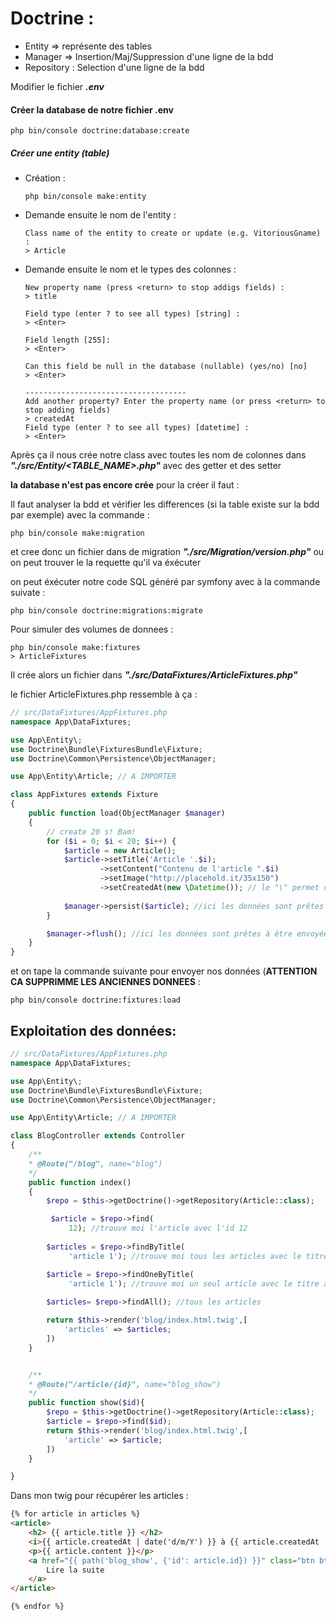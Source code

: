 # Doctrine :

- Entity => représente des tables 
- Manager => Insertion/Maj/Suppression d'une ligne de la bdd
- Repository : Selection d'une ligne de la bdd

Modifier le fichier ***.env***

#### Créer la database de notre fichier .env

```shell
php bin/console doctrine:database:create
```

##### Créer une entity (table)

- Création : 
    ```shell
    php bin/console make:entity
    ```
- Demande ensuite le nom de l'entity  : 
    ```shell
    Class name of the entity to create or update (e.g. VitoriousGname) :
    > Article
    ```

- Demande ensuite le nom et le types des colonnes  : 
    ```shell
    New property name (press <return> to stop addigs fields) :
    > title

    Field type (enter ? to see all types) [string] :
    > <Enter>

    Field length [255]:
    > <Enter>

    Can this field be null in the database (nullable) (yes/no) [no]
    > <Enter>

    ------------------------------------
    Add another property? Enter the property name (or press <return> to stop adding fields)
    > createdAt
    Field type (enter ? to see all types) [datetime] :
    > <Enter>
    ```

Après ça il nous crée notre class avec toutes les nom de colonnes dans ***"./src/Entity/<TABLE_NAME>.php"*** avec des getter et des setter

**la database n'est pas encore crée** pour la créer il faut :

Il faut analyser la bdd et vérifier les differences (si la table existe sur la bdd par exemple) avec la commande :

```shell
php bin/console make:migration

```
et cree donc un fichier dans  de migration ***"./src/Migration/version.php"*** ou on peut trouver le la requette qu'il va éxécuter

on peut éxécuter notre code SQL généré par symfony avec à la commande suivate :

```shell
php bin/console doctrine:migrations:migrate
```


Pour simuler des volumes de donnees :

```shell
php bin/console make:fixtures
> ArticleFixtures
```

Il crée alors un fichier dans ***"./src/DataFixtures/ArticleFixtures.php"***

le fichier ArticleFixtures.php ressemble à ça :

```php
// src/DataFixtures/AppFixtures.php
namespace App\DataFixtures;

use App\Entity\;
use Doctrine\Bundle\FixturesBundle\Fixture;
use Doctrine\Common\Persistence\ObjectManager;

use App\Entity\Article; // A IMPORTER

class AppFixtures extends Fixture
{
    public function load(ObjectManager $manager)
    {
        // create 20 s! Bam!
        for ($i = 0; $i < 20; $i++) {
            $article = new Article();
            $article->setTitle('Article '.$i);
                    ->setContent("Contenu de l'article ".$i)
                    ->setImage("http://placehold.it/35x150")
                    ->setCreatedAt(new \Datetime()); // le "\" permet de dire que la classe Datetime appartient au namespace global de php
            
            $manager->persist($article); //ici les données sont prêtes à être exportées
        }

        $manager->flush(); //ici les données sont prêtes à être envoyées à la bdd
    }
}
```

et on tape la commande suivante pour envoyer nos données (**ATTENTION CA SUPPRIMME LES ANCIENNES DONNEES** :

```shell
php bin/console doctrine:fixtures:load
```

## Exploitation des données:


```php
// src/DataFixtures/AppFixtures.php
namespace App\DataFixtures;

use App\Entity\;
use Doctrine\Bundle\FixturesBundle\Fixture;
use Doctrine\Common\Persistence\ObjectManager;

use App\Entity\Article; // A IMPORTER

class BlogController extends Controller
{
    /**
    * @Route("/blog", name="blog")
    */
    public function index()
    {
        $repo = $this->getDoctrine()->getRepository(Article::class);

         $article = $repo->find(
             12); //trouve moi l'article avec l'id 12
        
        $articles = $repo->findByTitle(
             'article 1'); //trouve moi tous les articles avec le titre article 1

        $article = $repo->findOneByTitle(
             'article 1'); //trouve moi un seul article avec le titre article 1 (prend le 1er)
        
        $articles= $repo->findAll(); //tous les articles

        return $this->render('blog/index.html.twig',[
            'articles' => $articles;
        ])
    }


    /**
    * @Route("/article/{id}", name="blog_show")
    */
    public function show($id){
        $repo = $this->getDoctrine()->getRepository(Article::class);
        $article = $repo->find($id);
        return $this->render('blog/index.html.twig',[
            'article' => $article;
        ])
    }

}
```


Dans mon twig pour récupérer les articles :

```html
{% for article in articles %}
<article>
    <h2> {{ article.title }} </h2>
    <i>{{ article.createdAt | date('d/m/Y') }} à {{ article.createdAt | date('H:i') }}</i> <!-- pipe l'output avec un filter -->
    <p>{{ article.content }}</p>
    <a href="{{ path('blog_show', {'id': article.id}) }}" class="btn btn-primary">
        Lire la suite
    </a>
</article>

{% endfor %}
```
